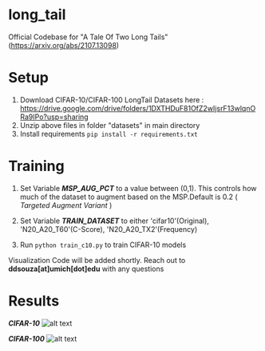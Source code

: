 # long_tail
Official Codebase for "A Tale Of Two Long Tails"(https://arxiv.org/abs/2107.13098)

# **Setup** 

1. Download CIFAR-10/CIFAR-100 LongTail Datasets here : https://drive.google.com/drive/folders/1DXTHDuF81OfZ2wIjsrF13wlqnORa9IPo?usp=sharing
2. Unzip above files in folder "datasets" in main directory
3. Install requirements
    `pip install -r requirements.txt`
    
# **Training**

1. Set Variable _**MSP_AUG_PCT**_ to a value between (0,1). This controls how much of the dataset to augment based on the MSP.Default is  0.2 ( _Targeted Augment Variant_ )

2. Set Variable _**TRAIN_DATASET**_ to either 'cifar10'(Original), 'N20_A20_T60'(C-Score), 'N20_A20_TX2'(Frequency)

3. Run `python train_c10.py` to train CIFAR-10 models

Visualization Code will be added shortly. Reach out to **ddsouza[at]umich[dot]edu** with any questions

# **Results**

**_CIFAR-10_**
![alt text](https://i.ibb.co/jhwPndc/c10.png)

**_CIFAR-100_**
![alt text](https://i.ibb.co/Rpw4fK7/c100.png)

